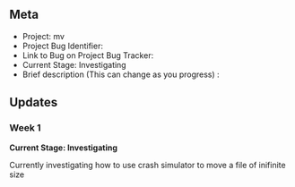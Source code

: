 ## Meta
* Project: mv
* Project Bug Identifier:
* Link to Bug on Project Bug Tracker:
* Current Stage: Investigating
* Brief description (This can change as you progress) :



## Updates


### Week 1

**Current Stage: Investigating**

Currently investigating how to use crash simulator to move a file of inifinite size
